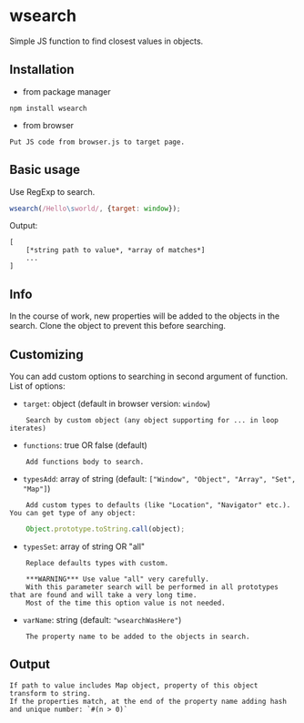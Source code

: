 # wsearch
Simple JS function to find closest values in objects.
## Installation
- from package manager
```
npm install wsearch
```
- from browser
```
Put JS code from browser.js to target page.
```
## Basic usage
Use RegExp to search.
```js
wsearch(/Hello\sworld/, {target: window});
```
Output:
```
[
	[*string path to value*, *array of matches*]
	...
]
```
## Info
In the course of work, new properties will be added to the objects in the search.
Сlone the object to prevent this before searching.
## Customizing
You can add custom options to searching in second argument of function.
List of options:
- `target`: object (default in browser version: `window`)
```
	Search by custom object (any object supporting for ... in loop iterates)
```
- `functions`: true OR false (default)
```
	Add functions body to search.
```
- `typesAdd`: array of string (default: `["Window", "Object", "Array", "Set", "Map"]`)
```
	Add custom types to defaults (like "Location", "Navigator" etc.). You can get type of any object:
```

```js
	Object.prototype.toString.call(object);
```
- `typesSet`: array of string OR "all"
```
	Replace defaults types with custom.

	***WARNING*** Use value "all" very carefully.
	With this parameter search will be performed in all prototypes that are found and will take a very long time.
	Most of the time this option value is not needed.
```
- `varName`: string (default: `"wsearchWasHere"`)
```
	The property name to be added to the objects in search.
```
## Output
```
If path to value includes Map object, property of this object transform to string.
If the properties match, at the end of the property name adding hash and unique number: `#(n > 0)`
```
